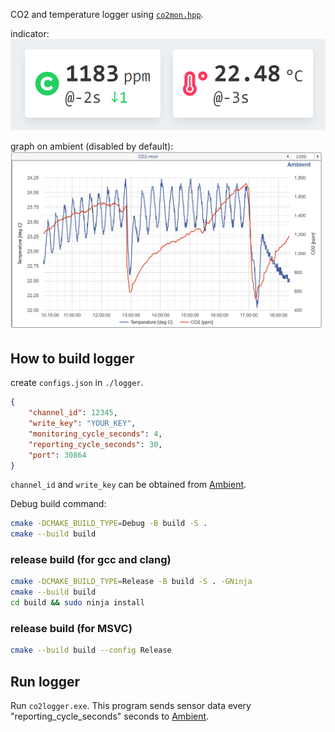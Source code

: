 CO2 and temperature logger using [`co2mon.hpp`](https://github.com/estshorter/co2mon).

indicator:
![indicators](https://raw.githubusercontent.com/estshorter/co2logger/images/display.png)

graph on ambient (disabled by default):
![ambient](https://raw.githubusercontent.com/estshorter/co2logger/images/ambient.png)

## How to build logger
create `configs.json` in `./logger`.
``` json
{
    "channel_id": 12345,
    "write_key": "YOUR_KEY",
    "monitoring_cycle_seconds": 4,
    "reporting_cycle_seconds": 30,
    "port": 30864
} 
```
`channel_id` and `write_key` can be obtained from [Ambient](https://ambidata.io/).

Debug build command:
``` sh
cmake -DCMAKE_BUILD_TYPE=Debug -B build -S .
cmake --build build
```

### release build (for gcc and clang)
``` sh
cmake -DCMAKE_BUILD_TYPE=Release -B build -S . -GNinja
cmake --build build
cd build && sudo ninja install
```
### release build (for MSVC)
``` sh
cmake --build build --config Release
```
## Run logger
Run `co2logger.exe`.
This program sends sensor data every "reporting_cycle_seconds" seconds to [Ambient](https://ambidata.io/).
